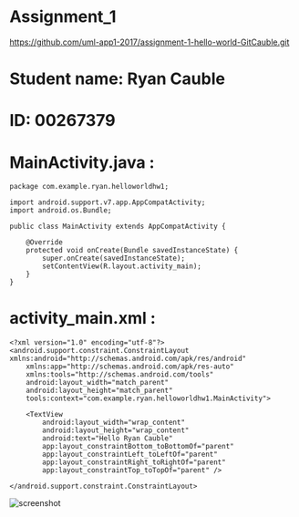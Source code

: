 # Assignment_1
https://github.com/uml-app1-2017/assignment-1-hello-world-GitCauble.git


# Student name: Ryan Cauble


# ID: 00267379


# MainActivity.java  :

```
package com.example.ryan.helloworldhw1;

import android.support.v7.app.AppCompatActivity;
import android.os.Bundle;

public class MainActivity extends AppCompatActivity {

    @Override
    protected void onCreate(Bundle savedInstanceState) {
        super.onCreate(savedInstanceState);
        setContentView(R.layout.activity_main);
    }
}
```

# activity_main.xml  :

```
<?xml version="1.0" encoding="utf-8"?>
<android.support.constraint.ConstraintLayout xmlns:android="http://schemas.android.com/apk/res/android"
    xmlns:app="http://schemas.android.com/apk/res-auto"
    xmlns:tools="http://schemas.android.com/tools"
    android:layout_width="match_parent"
    android:layout_height="match_parent"
    tools:context="com.example.ryan.helloworldhw1.MainActivity">

    <TextView
        android:layout_width="wrap_content"
        android:layout_height="wrap_content"
        android:text="Hello Ryan Cauble"
        app:layout_constraintBottom_toBottomOf="parent"
        app:layout_constraintLeft_toLeftOf="parent"
        app:layout_constraintRight_toRightOf="parent"
        app:layout_constraintTop_toTopOf="parent" />

</android.support.constraint.ConstraintLayout>
```

![screenshot](https://user-images.githubusercontent.com/17748575/30241098-0a839180-954b-11e7-8137-cd9b972607ef.png)
